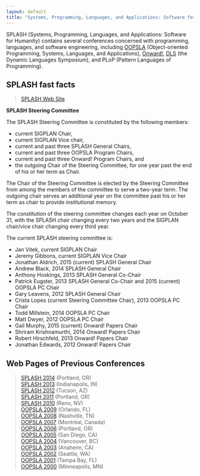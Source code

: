 ```yaml
---
layout: default
title: "Systems, Programming, Languages, and Applications: Software for Humanity (SPLASH)"
---
```

SPLASH (Systems, Programming, Languages, and Applications: Software for Humanity) contains several conferences concerned with programming, languages, and software engineering, including [OOPSLA](OOPSLA/)  (Object-oriented Programming, Systems, Languages, and Applications), [Onward!](Onward), [DLS](DLS) (the Dynamic Languages Symposium), and PLoP (Pattern Languages of Programming).

SPLASH fast facts
-----------------

> [SPLASH Web Site](http://splashcon.org/)  

**SPLASH Steering Committee**

The SPLASH Steering Committee is constituted by the following
members:

-   current SIGPLAN Chair,
-   current SIGPLAN Vice chair,
-   current and past three SPLASH General Chairs,
-   current and past three OOPSLA Program Chairs, 
-   current and past three Onward! Program Chairs, and
-   the outgoing Chair of the Steering Committee, for one year past the end of his or her term as Chair.

The Chair of the Steering Committee is elected by the Steering Committee from among the members of the committee to serve a two-year term.  The outgoing chair serves an additional year on the committee past his or her term as chair to provide institutional memory.  

The constitution of the steering committee changes each year on
October 31, with the SPLASH chair changing every two years and the SIGPLAN
chair/vice chair changing every third year. 

The current SPLASH steering committee is:

-   Jan Vitek, current SIGPLAN Chair
-   Jeremy Gibbons, current SIGPLAN Vice Chair
-   Jonathan Aldrich, 2015 (current) SPLASH General Chair
-   Andrew Black, 2014 SPLASH General Chair
-   Anthony Hoskings, 2013 SPLASH General Co-Chair
-   Patrick Eugster, 2013 SPLASH General Co-Chair and 2015 (current) OOPSLA PC Chair
-   Gary Leavens, 2012 SPLASH General Chair
-   Crista Lopes (current Steering Committee Chair), 2013 OOPSLA PC Chair
-   Todd Millstein, 2014 OOPSLA PC Chair
-   Matt Dwyer, 2012 OOPSLA PC Chair
-   Gail Murphy, 2015 (current) Onward! Papers Chair
-   Shriram Krishnamurthi, 2014 Onward! Papers Chair
-   Robert Hirschfeld, 2013 Onward! Papers Chair
-   Jonathan Edwards, 2012 Onward! Papers Chair

Web Pages of Previous Conferences
---------------------------------
> [SPLASH 2014](http://2014.splashcon.org/)  (Portland, OR)  
> [SPLASH 2013](http://splashcon.org/2013/)  (Indianapolis, IN)  
> [SPLASH 2012](http://splashcon.org/2012/)  (Tucson, AZ)  
> [SPLASH 2011](http://splashcon.org/2011/)  (Portland, OR)  
> [SPLASH 2010](http://splashcon.org/2010/) (Reno, NV)  
> [OOPSLA 2009](http://www.oopsla.org/oopsla2009/) (Orlando, FL)  
> [OOPSLA 2008](http://www.oopsla.org/oopsla2008/) (Nashville, TN)  
> [OOPSLA 2007](http://www.oopsla.org/oopsla2007/) (Montr&#233;al, Canada)  
> [OOPSLA 2006](http://www.oopsla.org/2006/) (Portland, OR)  
> [OOPSLA 2005](http://www.oopsla.org/2005/) (San Diego, CA)  
> [OOPSLA 2004](http://www.oopsla.org/2004/) (Vancouver, BC)  
> [OOPSLA 2003](http://www.oopsla.org/oopsla2003/files/) (Anaheim, CA)  
> [OOPSLA 2002](http://oopsla.acm.org/oopsla2002/) (Seattle, WA)  
> [OOPSLA 2001](http://oopsla.acm.org/oopsla2001/) (Tampa Bay, FL)  
> [OOPSLA 2000](http://oopsla.acm.org/oopsla2k/) (Minneapolis, MN)   


